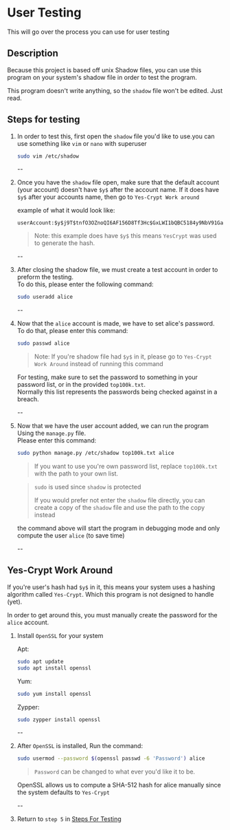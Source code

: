 # User Testing

This will go over the process you can use for user testing

## Description

Because this project is based off unix Shadow files, you can use this program on your system's shadow file in order to test the program.

This program doesn't write anything, so the `shadow` file won't be edited. Just read.

## Steps for testing

1. In order to test this, first open the `shadow` file you'd like to use.you can use something like `vim` or `nano` with superuser

   ```bash
   sudo vim /etc/shadow
   ```

   --

2. Once you have the `shadow` file open, make sure that the default account (your account) doesn't have `$y$` after the account name. If it does have `$y$` after your accounts name, then go to `Yes-Crypt Work around`

   example of what it would look like:

   ```
   userAccount:$y$j9T$tnfO3OZnoQI6AF156D8Tf3Hc$GxLWI1bQBC5184y9NbV91GayK5iTMGYAv
   ```
   > Note: this example does have `$y$` this means `YesCrypt` was used to generate the hash.

   --

3. After closing the shadow file, we must create a test account in order to preform the testing.  
   To do this, please enter the following command:

   ```bash
   sudo useradd alice
   ```

   --

4. Now that the `alice` account is made, we have to set alice's password.  
   To do that, please enter this command:

   ```bash
   sudo passwd alice
   ```

   > Note: If you're shadow file had `$y$` in it, please go to `Yes-Crypt Work Around` instead of running this command

   For testing, make sure to set the password to something in your password list, or in the provided `top100k.txt`.  
   Normally this list represents the passwords being checked against in a breach.

   --

5. Now that we have the user account added, we can run the program
   Using the `manage.py` file.  
   Please enter this command:

   ```bash
   sudo python manage.py /etc/shadow top100k.txt alice
   ```

   > If you want to use you're own password list, replace `top100k.txt` with the path to your own list.

   > `sudo` is used since `shadow` is protected
   > 
   > If you would prefer not enter the `shadow` file directly, you can create a copy of the `shadow` file and use the path to the copy instead

   the command above will start the program in debugging mode and only compute the user `alice` (to save time)

   --

## Yes-Crypt Work Around

If you're user's hash had `$y$` in it, this means your system uses a hashing algorithm called `Yes-Crypt`. Which this program is not designed to handle (yet).

In order to get around this, you must manually create the password for the `alice` account.

1. Install `OpenSSL` for your system

   Apt:

   ```bash
   sudo apt update
   sudo apt install openssl
   ```
   Yum:

   ```bash
   sudo yum install openssl
   ```

   Zypper:

   ```bash
   sudo zypper install openssl
   ```

   --

2. After `OpenSSL` is installed, Run the command:

   ```bash
   sudo usermod --password $(openssl passwd -6 'Password') alice
   ```
   > `Password` can be changed to what ever you'd like it to be.

   OpenSSL allows us to compute a SHA-512 hash for alice manually since the system defaults to `Yes-Crypt`

   --

3. Return to `step 5` in [Steps For Testing](#steps-for-testing)
